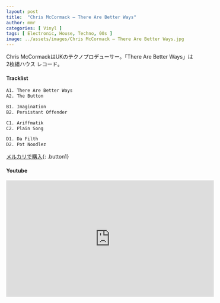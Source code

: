 ```yaml
---
layout: post
title:  "Chris McCormack – There Are Better Ways"
author: mmr
categories: [ Vinyl ]
tags: [ Electronic, House, Techno, 00s ]
image: ../assets/images/Chris McCormack – There Are Better Ways.jpg
---
```


Chris McCormackはUKのテクノプロデューサー。「There Are Better Ways」は2枚組ハウス
レコード。

#### Tracklist
```md
A1. There Are Better Ways
A2. The Button

B1. Imagination
B2. Persistant Offender

C1. Ariffmatik
C2. Plain Song

D1. Da Filth
D2. Pot Noodlez
```

[メルカリで購入](https://jp.mercari.com/item/m13283588453?afid=6142608987){: .button1}

#### Youtube
<iframe width="560" height="315" src="https://www.youtube.com/embed/CtsQ-cZaR5E?si=n2wClRmU_AzlW29b" title="YouTube video player" frameborder="0" allow="accelerometer; autoplay; clipboard-write; encrypted-media; gyroscope; picture-in-picture; web-share" referrerpolicy="strict-origin-when-cross-origin" allowfullscreen></iframe>